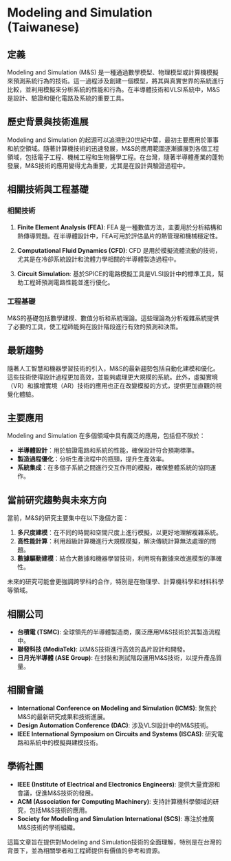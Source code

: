 # Modeling and Simulation (Taiwanese)

## 定義

Modeling and Simulation (M&S) 是一種通過數學模型、物理模型或計算機模擬來預測系統行為的技術。這一過程涉及創建一個模型，將其與真實世界的系統進行比較，並利用模擬來分析系統的性能和行為。在半導體技術和VLSI系統中，M&S是設計、驗證和優化電路及系統的重要工具。

## 歷史背景與技術進展

Modeling and Simulation 的起源可以追溯到20世紀中葉，最初主要應用於軍事和航空領域。隨著計算機技術的迅速發展，M&S的應用範圍逐漸擴展到各個工程領域，包括電子工程、機械工程和生物醫學工程。在台灣，隨著半導體產業的蓬勃發展，M&S技術的應用變得尤為重要，尤其是在設計與驗證過程中。

## 相關技術與工程基礎

### 相關技術

1. **Finite Element Analysis (FEA)**:
   FEA 是一種數值方法，主要用於分析結構和熱傳導問題。在半導體設計中，FEA可用於評估晶片的熱管理和機械穩定性。

2. **Computational Fluid Dynamics (CFD)**:
   CFD 是用於模擬流體流動的技術，尤其是在冷卻系統設計和流體力學相關的半導體製造過程中。

3. **Circuit Simulation**:
   基於SPICE的電路模擬工具是VLSI設計中的標準工具，幫助工程師預測電路性能並進行優化。

### 工程基礎

M&S的基礎包括數學建模、數值分析和系統理論。這些理論為分析複雜系統提供了必要的工具，使工程師能夠在設計階段進行有效的預測和決策。

## 最新趨勢

隨著人工智慧和機器學習技術的引入，M&S的最新趨勢包括自動化建模和優化。這些技術使得設計過程更加高效，並能夠處理更大規模的系統。此外，虛擬實境（VR）和擴增實境（AR）技術的應用也正在改變模擬的方式，提供更加直觀的視覺化體驗。

## 主要應用

Modeling and Simulation 在多個領域中具有廣泛的應用，包括但不限於：

- **半導體設計**：用於驗證電路和系統的性能，確保設計符合預期標準。
- **製造過程優化**：分析生產流程中的瓶頸，提升生產效率。
- **系統集成**：在多個子系統之間進行交互作用的模擬，確保整體系統的協同運作。

## 當前研究趨勢與未來方向

當前，M&S的研究主要集中在以下幾個方面：

1. **多尺度建模**：在不同的時間和空間尺度上進行模擬，以更好地理解複雜系統。
2. **高性能計算**：利用超級計算機進行大規模模擬，解決傳統計算無法處理的問題。
3. **數據驅動建模**：結合大數據和機器學習技術，利用現有數據來改進模型的準確性。

未來的研究可能會更強調跨學科的合作，特別是在物理學、計算機科學和材料科學等領域。

## 相關公司

- **台積電 (TSMC)**: 全球領先的半導體製造商，廣泛應用M&S技術於其製造流程中。
- **聯發科技 (MediaTek)**: 以M&S技術進行高效的晶片設計和開發。
- **日月光半導體 (ASE Group)**: 在封裝和測試階段運用M&S技術，以提升產品質量。

## 相關會議

- **International Conference on Modeling and Simulation (ICMS)**: 聚焦於M&S的最新研究成果和技術進展。
- **Design Automation Conference (DAC)**: 涉及VLSI設計中的M&S技術。
- **IEEE International Symposium on Circuits and Systems (ISCAS)**: 研究電路和系統中的模擬與建模技術。

## 學術社團

- **IEEE (Institute of Electrical and Electronics Engineers)**: 提供大量資源和會議，促進M&S技術的發展。
- **ACM (Association for Computing Machinery)**: 支持計算機科學領域的研究，包括M&S技術的應用。
- **Society for Modeling and Simulation International (SCS)**: 專注於推廣M&S技術的學術組織。

這篇文章旨在提供對Modeling and Simulation技術的全面理解，特別是在台灣的背景下，並為相關學者和工程師提供有價值的參考和資源。